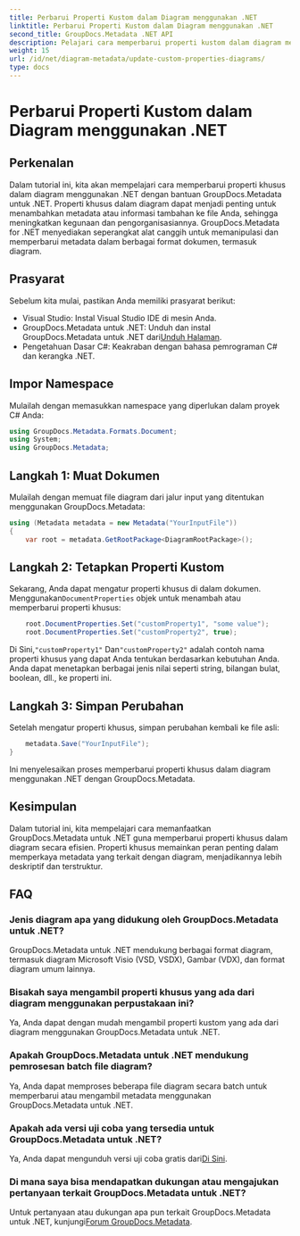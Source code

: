 ```yaml
---
title: Perbarui Properti Kustom dalam Diagram menggunakan .NET
linktitle: Perbarui Properti Kustom dalam Diagram menggunakan .NET
second_title: GroupDocs.Metadata .NET API
description: Pelajari cara memperbarui properti kustom dalam diagram menggunakan .NET dengan GroupDocs.Metadata untuk .NET. Tingkatkan metadata dengan mudah.
weight: 15
url: /id/net/diagram-metadata/update-custom-properties-diagrams/
type: docs
---
```

# Perbarui Properti Kustom dalam Diagram menggunakan .NET

## Perkenalan
Dalam tutorial ini, kita akan mempelajari cara memperbarui properti khusus dalam diagram menggunakan .NET dengan bantuan GroupDocs.Metadata untuk .NET. Properti khusus dalam diagram dapat menjadi penting untuk menambahkan metadata atau informasi tambahan ke file Anda, sehingga meningkatkan kegunaan dan pengorganisasiannya. GroupDocs.Metadata for .NET menyediakan seperangkat alat canggih untuk memanipulasi dan memperbarui metadata dalam berbagai format dokumen, termasuk diagram.
## Prasyarat
Sebelum kita mulai, pastikan Anda memiliki prasyarat berikut:
- Visual Studio: Instal Visual Studio IDE di mesin Anda.
-  GroupDocs.Metadata untuk .NET: Unduh dan instal GroupDocs.Metadata untuk .NET dari[Unduh Halaman](https://releases.groupdocs.com/metadata/net/).
- Pengetahuan Dasar C#: Keakraban dengan bahasa pemrograman C# dan kerangka .NET.

## Impor Namespace
Mulailah dengan memasukkan namespace yang diperlukan dalam proyek C# Anda:
```csharp
using GroupDocs.Metadata.Formats.Document;
using System;
using GroupDocs.Metadata;
```
## Langkah 1: Muat Dokumen
Mulailah dengan memuat file diagram dari jalur input yang ditentukan menggunakan GroupDocs.Metadata:
```csharp
using (Metadata metadata = new Metadata("YourInputFile"))
{
    var root = metadata.GetRootPackage<DiagramRootPackage>();
```
## Langkah 2: Tetapkan Properti Kustom
 Sekarang, Anda dapat mengatur properti khusus di dalam dokumen. Menggunakan`DocumentProperties` objek untuk menambah atau memperbarui properti khusus:
```csharp
    root.DocumentProperties.Set("customProperty1", "some value");
    root.DocumentProperties.Set("customProperty2", true);
```
 Di Sini,`"customProperty1"` Dan`"customProperty2"` adalah contoh nama properti khusus yang dapat Anda tentukan berdasarkan kebutuhan Anda. Anda dapat menetapkan berbagai jenis nilai seperti string, bilangan bulat, boolean, dll., ke properti ini.
## Langkah 3: Simpan Perubahan
Setelah mengatur properti khusus, simpan perubahan kembali ke file asli:
```csharp
    metadata.Save("YourInputFile");
}
```
Ini menyelesaikan proses memperbarui properti khusus dalam diagram menggunakan .NET dengan GroupDocs.Metadata.

## Kesimpulan
Dalam tutorial ini, kita mempelajari cara memanfaatkan GroupDocs.Metadata untuk .NET guna memperbarui properti khusus dalam diagram secara efisien. Properti khusus memainkan peran penting dalam memperkaya metadata yang terkait dengan diagram, menjadikannya lebih deskriptif dan terstruktur.

## FAQ
### Jenis diagram apa yang didukung oleh GroupDocs.Metadata untuk .NET?
GroupDocs.Metadata untuk .NET mendukung berbagai format diagram, termasuk diagram Microsoft Visio (VSD, VSDX), Gambar (VDX), dan format diagram umum lainnya.
### Bisakah saya mengambil properti khusus yang ada dari diagram menggunakan perpustakaan ini?
Ya, Anda dapat dengan mudah mengambil properti kustom yang ada dari diagram menggunakan GroupDocs.Metadata untuk .NET.
### Apakah GroupDocs.Metadata untuk .NET mendukung pemrosesan batch file diagram?
Ya, Anda dapat memproses beberapa file diagram secara batch untuk memperbarui atau mengambil metadata menggunakan GroupDocs.Metadata untuk .NET.
### Apakah ada versi uji coba yang tersedia untuk GroupDocs.Metadata untuk .NET?
 Ya, Anda dapat mengunduh versi uji coba gratis dari[Di Sini](https://releases.groupdocs.com/).
### Di mana saya bisa mendapatkan dukungan atau mengajukan pertanyaan terkait GroupDocs.Metadata untuk .NET?
 Untuk pertanyaan atau dukungan apa pun terkait GroupDocs.Metadata untuk .NET, kunjungi[Forum GroupDocs.Metadata](https://forum.groupdocs.com/c/metadata/14).